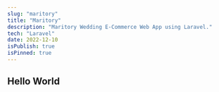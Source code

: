 ```yaml
---
slug: "maritory"
title: "Maritory"
description: "Maritory Wedding E-Commerce Web App using Laravel."
tech: "Laravel"
date: 2022-12-10
isPublish: true
isPinned: true
---
```


## Hello World